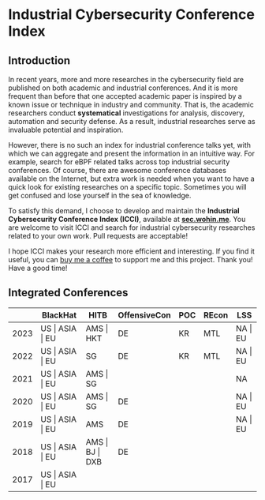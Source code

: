 # Industrial Cybersecurity Conference Index

## Introduction

In recent years, more and more researches in the cybersecurity field are published on both academic and industrial conferences. And it is more frequent than before that one accepted academic paper is inspired by a known issue or technique in industry and community. That is, the academic researchers conduct **systematical** investigations for analysis, discovery, automation and security defense. As a result, industrial researches serve as invaluable potential and inspiration.

However, there is no such an index for industrial conference talks yet, with which we can aggregate and present the information in an intuitive way. For example, search for eBPF related talks across top industrial security conferences. Of course, there are awesome conference databases available on the Internet, but extra work is needed when you want to have a quick look for existing researches on a specific topic. Sometimes you will get confused and lose yourself in the sea of knowledge.

To satisfy this demand, I choose to develop and maintain the **Industrial Cybersecurity Conference Index (ICCI)**, available at [**sec.wohin.me**](https://sec.wohin.me). You are welcome to visit ICCI and search for industrial cybersecurity researches related to your own work. Pull requests are acceptable!

I hope ICCI makes your research more efficient and interesting. If you find it useful, you can [buy me a coffee](https://www.buymeacoffee.com/wohin) to support me and this project. Thank you! Have a good time!

## Integrated Conferences

|      | BlackHat   | HITB       | OffensiveCon | POC  | REcon | LSS   |
| ---- | ---------- | ---------- | ------------ | ---- | ----- | ----- |
| 2023 | US \| ASIA \| EU | AMS \| HKT    | DE           | KR   | MTL   | NA \| EU |
| 2022 | US \| ASIA \| EU | SG         | DE           | KR   | MTL   | NA \| EU |
| 2021 | US \| ASIA \| EU | AMS \| SG     |              |      |       | NA    |
| 2020 | US \| ASIA \| EU | AMS \| SG     | DE           |      |       | NA \| EU |
| 2019 | US \| ASIA \| EU | AMS        | DE           |      |       | NA \| EU |
| 2018 | US \| ASIA \| EU | AMS \| BJ \| DXB | DE           |      |       |       |
| 2017 | US \| ASIA \| EU |            |              |      |       |       |

